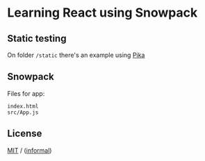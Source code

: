 # Learning React using Snowpack

## Static testing

On folder `/static` there's an example using [Pika](https://www.pika.dev/cdn)

## Snowpack

Files for app:

```
index.html
src/App.js
```

## License

[MIT](LICENSE) / ([informal](https://en.wikipedia.org/wiki/Beerware))
